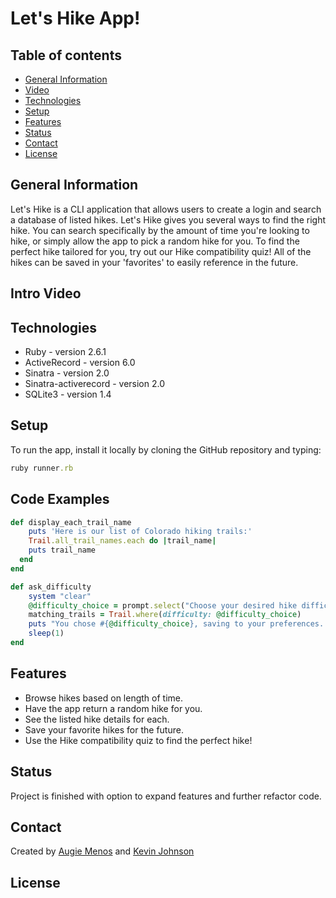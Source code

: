 # Let's Hike App!


## Table of contents
* [General Information](#general-info)
* [Video](video)
* [Technologies](#technologies)
* [Setup](#setup)
* [Features](#features)
* [Status](#status)
* [Contact](#contact)
* [License](#license)

## General Information
Let's Hike is a CLI application that allows users to create a login and search a database of listed hikes. Let's Hike gives you several ways to find the right hike. You can search specifically by the amount of time you're looking to hike, 
or simply allow the app to pick a random hike for you. To find the perfect hike tailored for you, try out our Hike compatibility quiz! All of the hikes can be saved in your 'favorites' to easily reference in the future.


## Intro Video



## Technologies
* Ruby - version 2.6.1
* ActiveRecord - version 6.0
* Sinatra - version 2.0
* Sinatra-activerecord - version 2.0
* SQLite3 - version 1.4


## Setup
To run the app, install it locally by cloning the GitHub repository and typing:
```ruby
ruby runner.rb
```

## Code Examples
``` ruby
def display_each_trail_name
    puts 'Here is our list of Colorado hiking trails:'
    Trail.all_trail_names.each do |trail_name|
    puts trail_name
  end
end 
```

``` ruby
def ask_difficulty
    system "clear"
    @difficulty_choice = prompt.select("Choose your desired hike difficulty", %w(Easy Medium Hard))
    matching_trails = Trail.where(difficulty: @difficulty_choice)
    puts "You chose #{@difficulty_choice}, saving to your preferences.."
    sleep(1)
end
```

## Features
* Browse hikes based on length of time.
* Have the app return a random hike for you.
* See the listed hike details for each.
* Save your favorite hikes for the future.
* Use the Hike compatibility quiz to find the perfect hike!


## Status
Project is finished with option to expand features and further refactor code.


## Contact
Created by [Augie Menos](https://www.linkedin.com/in/augie-menos-9b8329b1/) and [Kevin Johnson](https://www.linkedin.com/in/kevin-johnson805/)


## License

